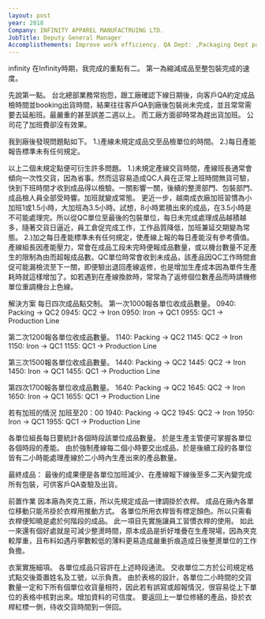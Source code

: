 ```yaml
---
layout: post
year: 2018
Company: INFINITY APPAREL MANUFACTRUING LTD.
JobTitle: Deputy General Manager
Accomplisthements: Improve work efficiency. QA Dept: ,Packaging Dept packing for shipment from 1 week to 2 days. Wirehouse Dept from 2 weeks to 3 days.
---
```

infinity
在Infinity時期，我完成的重點有二。
第一為縮減成品至整包裝完成的速度。
<!-- 第二為縮減貨櫃到料後上架速度。 -->

先說第一點。
台北總部業務常抱怨，跟工廠確認下線日期後，向客戶QA約定成品檢時間並booking出貨時間，結果往往客戶QA到廠後包裝尚未完成，並且常常需要去延船班。最嚴重的甚至誤差二週以上。
而工廠方面卻時常為趕出貨加班。
公司花了加班費卻沒有效果。

我到廠後發現問題點如下。
1.)產線未規定成品交至品檢單位的時間。
2.)每日產能報告標準未有任何規定。

以上二個未規定點便可衍生許多問題。
1.)未規定產線交貨時間，產線班長通常會傾向一次性交貨，因為省事。然而這容易造成QC人員在正常上班時間無貨可驗，快到下班時間才收到成品得以檢驗。一關影響一關，後續的整燙部門、包裝部門、成品檢人員全部受時響。加班就變成常態。
更近一步，越南成衣廠加班習慣為小加班1或1.5小時，大加班為3.5小時。試想，8小時累積出來的成品，在3.5小時是不可能處理完。所以從QC單位至最後的包裝單位，每日未完成處理成品越積越多，隨著交貨日逼近，員工倉促完成工作，工作品質降低，加班兼延交期變為常態。
2.)加之每日產能標準未有任何規定，使產線上報的每日產能沒有參考價值。產線組長因產能壓力，常會在成品工段未完時便報成品數量，或以機台數量不足產生的限制為由而超報成品數。QC單位時常會收到未成品，該產品因QC工作時間倉促可能漏檢流至下一關，即便驗出退回產線返修，也是增加生產成本因為單件生產耗時就這樣增加了。如若遇到在產線換款時，常常為了返修個位數產品而時請機修單位重調機台上色線。

解決方案
每日四次成品點交制。
第一次1000報各單位收成品數量。
0940: Packing -> QC2
0945: QC2 -> Iron
0950: Iron -> QC1
0955: QC1 -> Production Line

第二次1200報各單位收成品數量。
1140: Packing -> QC2
1145: QC2 -> Iron
1150: Iron -> QC1
1155: QC1 -> Production Line

第三次1500報各單位收成品數量。
1440: Packing -> QC2
1445: QC2 -> Iron
1450: Iron -> QC1
1455: QC1 -> Production Line

第四次1700報各單位收成品數量。
1640: Packing -> QC2
1645: QC2 -> Iron
1650: Iron -> QC1
1655: QC1 -> Production Line

若有加班的情況
加班至20：00
1940: Packing -> QC2
1945: QC2 -> Iron
1950: Iron -> QC1
1955: QC1 -> Production Line

各單位組長每日要統計各個時段該單位成品數量。
於是生產主管便可掌握各單位各個時段的產能。
由於強制產線每二個小時要交出成品，於是後續工段的各單位皆有二小時能處理產線於二小時內生產出來的產品數量。

最終成品：
最後的成果便是各單位加班減少、在產線報下線後至多二天內變完成所有包裝，可供客戶QA查驗及出貨。


前置作業
因本廠為夾克工廠，所以先規定成品一律調掛於衣桿。
成品在廠內各單位移動只能吊掛於衣桿用推動方式。
各單位所用衣桿皆有標定顏色。所以只需看衣桿便知曉是處於何階段的成品。
此一項目先實施讓員工習慣衣桿的使用。
如此一來還有個好處就是可減少整燙時間，原本成品是折好堆疊在生產現場，因為夾克較厚重，且布料如遇丹寧數較低的薄料更易造成嚴重折痕造成日後整燙單位的工作負擔。

衣案實施細項。
各單位成品只容許在上述時段通流。
交收單位二方於公司規定格式點交後簽置姓名及工號，以示負責。
由於表格的設計，各單位二小時間的交貨數量一定和下所有個單位收貨量相符，因此若有誤寫或超報情況，很容易從上下單位的表格中核對出來。增加資料的可信度。
要返回上一單位修繕的產品，掛於衣桿紅標一側，待收交貨時間到一併回。


<!-- 第二點。
我到廠確認後，倉庫問題，單純多了。
1.)有些組員有倉儲經驗，但卻沒有成衣經驗。沒有適合人員擔任文書員協助登記及查核資料。
2.)沒有副料架。主料架架位過大，適合大批量的生產卻不適合於多色多款少量的雪衣夾克。
3.)文房提供PackingList、invoice及製作單上的BOM給倉庫，而PackingList及Invoice文件上來料資料往往很簡略，而且常有衝突。

上述問題可簡單規納為文件問題及操作問題。
文件問題一般工廠是以ERP系統解決，由於本廠尚未導入ERP己開始生產大貨，為解決此問題，
操作問題。

解決方案
1.)設計主料架。原主料架用於存於棉料等無色料。
主料架設有夾層，其放置量較少，適合少量多款多色的分料。另外由於架位較小，布匹的堆積量較低，在抽換布實際搬運上較省力。
2.)副料架
副料架，

工廠要如何規定物料的放置，是依款式？還是依物料屬性？是個頭痛的問題。
其實要端視生產屬性及

3.)規定歸料方式。
如工廠為少款多量，一般以物料歸料為主。
如工廠為多款少量，一般以款式歸料為主。
本廠為來料加工的保稅廠，所有進口物料皆需在日後報請越南海關核銷，經查當時核銷的依據為HS code。所以規定以物料屬性為主，以款式為輔。

4.)新增一員文員編制於倉庫。 -->
